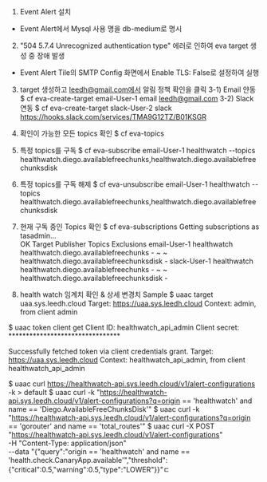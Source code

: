 
1) Event Alert 설치
- Event Alert에서 Mysql 사용 명을 db-medium로 명시

2) "504 5.7.4 Unrecognized authentication type" 에러로 인하여 eva target 생성 중 장애 발생
- Event Alert Tile의 SMTP Config 화면에서 Enable TLS: False로 설정하여 실행

3) target 생성하고 leedh@gmail.com에서 알림 정책 확인을 클릭
3-1) Email 얀동
$ cf eva-create-target email-User-1 email leedh@gmail.com
3-2) Slack 연동
$ cf eva-create-target slack-User-2 slack https://hooks.slack.com/services/TMA9G12TZ/B01KSGR

4) 확인이 가능한 모든 topics 확인
$ cf eva-topics

5) 특정 topics를 구독
$ cf eva-subscribe email-User-1 healthwatch --topics healthwatch.diego.availablefreechunks,healthwatch.diego.availablefreechunksdisk

6) 특정 topics를 구독 해제
$ cf eva-unsubscribe email-User-1 healthwatch --topics healthwatch.diego.availablefreechunks,healthwatch.diego.availablefreechunksdisk

7) 현재 구독 중인 Topics 확인
$ cf eva-subscriptions
Getting subscriptions as tasadmin...  
OK
Target         Publisher     Topics                                      Exclusions
email-User-1   healthwatch   healthwatch.diego.availablefreechunks       -
~              ~             healthwatch.diego.availablefreechunksdisk   -
slack-User-1   healthwatch   healthwatch.diego.availablefreechunks       -
~              ~             healthwatch.diego.availablefreechunksdisk   -

8) health watch 임계치 확인 & 상세 변경치 Sample
$ uaac target uaa.sys.leedh.cloud
Target: https://uaa.sys.leedh.cloud
Context: admin, from client admin

$ uaac token client get
Client ID:  healthwatch_api_admin
Client secret:  ********************************

Successfully fetched token via client credentials grant.
Target: https://uaa.sys.leedh.cloud
Context: healthwatch_api_admin, from client healthwatch_api_admin

$ uaac curl https://healthwatch-api.sys.leedh.cloud/v1/alert-configurations -k  > default
$ uaac curl -k "https://healthwatch-api.sys.leedh.cloud/v1/alert-configurations?q=origin == 'healthwatch' and name == 'Diego.AvailableFreeChunksDisk'"
$ uaac curl -k "https://healthwatch-api.sys.leedh.cloud/v1/alert-configurations?q=origin == 'gorouter' and name == 'total_routes'"
$ uaac curl -X POST "https://healthwatch-api.sys.leedh.cloud/v1/alert-configurations"  \
       -H "Content-Type: application/json" \
       --data "{\"query\":\"origin == 'healthwatch' and name == 'health.check.CanaryApp.available'\",\"threshold\":{\"critical\":0.5,\"warning\":0.5,\"type\":\"LOWER\"}}"ㄷ
